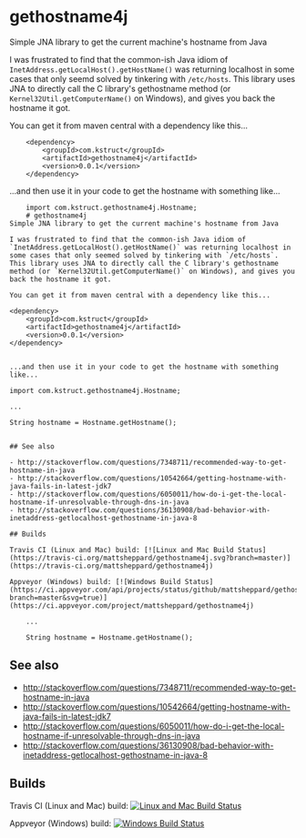 # gethostname4j
Simple JNA library to get the current machine's hostname from Java

I was frustrated to find that the common-ish Java idiom of `InetAddress.getLocalHost().getHostName()` was returning localhost in some cases that only seemd solved by tinkering with `/etc/hosts`. This library uses JNA to directly call the C library's gethostname method (or `Kernel32Util.getComputerName()` on Windows), and gives you back the hostname it got.

You can get it from maven central with a dependency like this...

```
    <dependency>
        <groupId>com.kstruct</groupId>
        <artifactId>gethostname4j</artifactId>
        <version>0.0.1</version>
    </dependency>
```

...and then use it in your code to get the hostname with something like...

```
    import com.kstruct.gethostname4j.Hostname;
    # gethostname4j
Simple JNA library to get the current machine's hostname from Java

I was frustrated to find that the common-ish Java idiom of `InetAddress.getLocalHost().getHostName()` was returning localhost in some cases that only seemed solved by tinkering with `/etc/hosts`. This library uses JNA to directly call the C library's gethostname method (or `Kernel32Util.getComputerName()` on Windows), and gives you back the hostname it got.

You can get it from maven central with a dependency like this...

```
    <dependency>
        <groupId>com.kstruct</groupId>
        <artifactId>gethostname4j</artifactId>
        <version>0.0.1</version>
    </dependency>
```

...and then use it in your code to get the hostname with something like...

```
    import com.kstruct.gethostname4j.Hostname;
    
    ...
    
    String hostname = Hostname.getHostname();
```

## See also

- http://stackoverflow.com/questions/7348711/recommended-way-to-get-hostname-in-java
- http://stackoverflow.com/questions/10542664/getting-hostname-with-java-fails-in-latest-jdk7
- http://stackoverflow.com/questions/6050011/how-do-i-get-the-local-hostname-if-unresolvable-through-dns-in-java
- http://stackoverflow.com/questions/36130908/bad-behavior-with-inetaddress-getlocalhost-gethostname-in-java-8

## Builds

Travis CI (Linux and Mac) build: [![Linux and Mac Build Status](https://travis-ci.org/mattsheppard/gethostname4j.svg?branch=master)](https://travis-ci.org/mattsheppard/gethostname4j)

Appveyor (Windows) build: [![Windows Build Status](https://ci.appveyor.com/api/projects/status/github/mattsheppard/gethostname4j?branch=master&svg=true)](https://ci.appveyor.com/project/mattsheppard/gethostname4j)

    ...
    
    String hostname = Hostname.getHostname();
```

## See also

- http://stackoverflow.com/questions/7348711/recommended-way-to-get-hostname-in-java
- http://stackoverflow.com/questions/10542664/getting-hostname-with-java-fails-in-latest-jdk7
- http://stackoverflow.com/questions/6050011/how-do-i-get-the-local-hostname-if-unresolvable-through-dns-in-java
- http://stackoverflow.com/questions/36130908/bad-behavior-with-inetaddress-getlocalhost-gethostname-in-java-8

## Builds

Travis CI (Linux and Mac) build: [![Linux and Mac Build Status](https://travis-ci.org/mattsheppard/gethostname4j.svg?branch=master)](https://travis-ci.org/mattsheppard/gethostname4j)

Appveyor (Windows) build: [![Windows Build Status](https://ci.appveyor.com/api/projects/status/github/mattsheppard/gethostname4j?branch=master&svg=true)](https://ci.appveyor.com/project/mattsheppard/gethostname4j)
